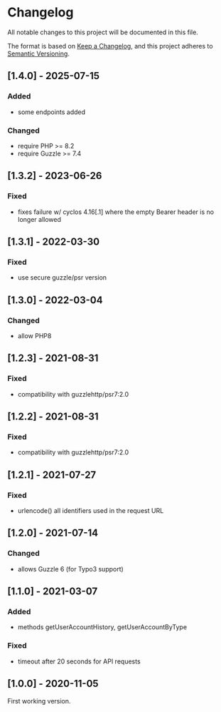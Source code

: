 # Changelog
All notable changes to this project will be documented in this file.

The format is based on [Keep a Changelog](https://keepachangelog.com/en/1.0.0/),
and this project adheres to [Semantic Versioning](https://semver.org/spec/v2.0.0.html).

## [1.4.0] - 2025-07-15
### Added
- some endpoints added
### Changed
- require PHP >= 8.2
- require Guzzle >= 7.4

## [1.3.2] - 2023-06-26
### Fixed
- fixes failure w/ cyclos 4.16[.1] where the empty Bearer header is no longer allowed

## [1.3.1] - 2022-03-30
### Fixed
- use secure guzzle/psr version

## [1.3.0] - 2022-03-04
### Changed
- allow PHP8

## [1.2.3] - 2021-08-31
### Fixed
- compatibility with guzzlehttp/psr7:2.0

## [1.2.2] - 2021-08-31
### Fixed
- compatibility with guzzlehttp/psr7:2.0

## [1.2.1] - 2021-07-27
### Fixed
- urlencode() all identifiers used in the request URL

## [1.2.0] - 2021-07-14
### Changed
- allows Guzzle 6 (for Typo3 support)

## [1.1.0] - 2021-03-07
### Added
- methods getUserAccountHistory, getUserAccountByType

### Fixed
- timeout after 20 seconds for API requests

## [1.0.0] - 2020-11-05

First working version.
